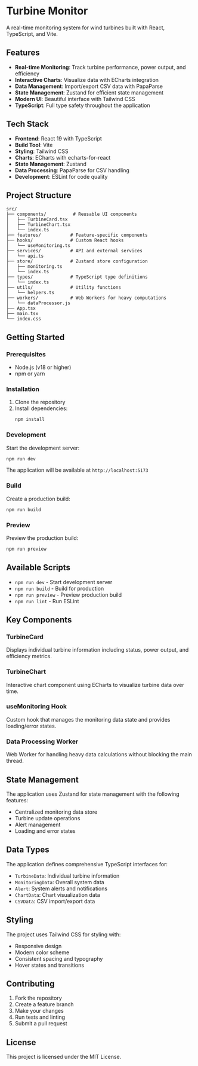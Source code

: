 # Turbine Monitor

A real-time monitoring system for wind turbines built with React, TypeScript, and Vite.

## Features

- **Real-time Monitoring**: Track turbine performance, power output, and efficiency
- **Interactive Charts**: Visualize data with ECharts integration
- **Data Management**: Import/export CSV data with PapaParse
- **State Management**: Zustand for efficient state management
- **Modern UI**: Beautiful interface with Tailwind CSS
- **TypeScript**: Full type safety throughout the application

## Tech Stack

- **Frontend**: React 19 with TypeScript
- **Build Tool**: Vite
- **Styling**: Tailwind CSS
- **Charts**: ECharts with echarts-for-react
- **State Management**: Zustand
- **Data Processing**: PapaParse for CSV handling
- **Development**: ESLint for code quality

## Project Structure

```
src/
├── components/          # Reusable UI components
│   ├── TurbineCard.tsx
│   ├── TurbineChart.tsx
│   └── index.ts
├── features/           # Feature-specific components
├── hooks/              # Custom React hooks
│   └── useMonitoring.ts
├── services/           # API and external services
│   └── api.ts
├── store/              # Zustand store configuration
│   ├── monitoring.ts
│   └── index.ts
├── types/              # TypeScript type definitions
│   └── index.ts
├── utils/              # Utility functions
│   └── helpers.ts
├── workers/            # Web Workers for heavy computations
│   └── dataProcessor.js
├── App.tsx
├── main.tsx
└── index.css
```

## Getting Started

### Prerequisites

- Node.js (v18 or higher)
- npm or yarn

### Installation

1. Clone the repository
2. Install dependencies:
   ```bash
   npm install
   ```

### Development

Start the development server:
```bash
npm run dev
```

The application will be available at `http://localhost:5173`

### Build

Create a production build:
```bash
npm run build
```

### Preview

Preview the production build:
```bash
npm run preview
```

## Available Scripts

- `npm run dev` - Start development server
- `npm run build` - Build for production
- `npm run preview` - Preview production build
- `npm run lint` - Run ESLint

## Key Components

### TurbineCard
Displays individual turbine information including status, power output, and efficiency metrics.

### TurbineChart
Interactive chart component using ECharts to visualize turbine data over time.

### useMonitoring Hook
Custom hook that manages the monitoring data state and provides loading/error states.

### Data Processing Worker
Web Worker for handling heavy data calculations without blocking the main thread.

## State Management

The application uses Zustand for state management with the following features:
- Centralized monitoring data store
- Turbine update operations
- Alert management
- Loading and error states

## Data Types

The application defines comprehensive TypeScript interfaces for:
- `TurbineData`: Individual turbine information
- `MonitoringData`: Overall system data
- `Alert`: System alerts and notifications
- `ChartData`: Chart visualization data
- `CSVData`: CSV import/export data

## Styling

The project uses Tailwind CSS for styling with:
- Responsive design
- Modern color scheme
- Consistent spacing and typography
- Hover states and transitions

## Contributing

1. Fork the repository
2. Create a feature branch
3. Make your changes
4. Run tests and linting
5. Submit a pull request

## License

This project is licensed under the MIT License.
